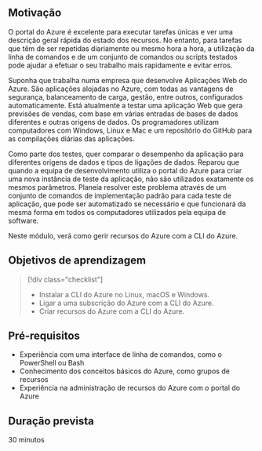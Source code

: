 ## <a name="motivation"></a>Motivação
O portal do Azure é excelente para executar tarefas únicas e ver uma descrição geral rápida do estado dos recursos. No entanto, para tarefas que têm de ser repetidas diariamente ou mesmo hora a hora, a utilização da linha de comandos e de um conjunto de comandos ou scripts testados pode ajudar a efetuar o seu trabalho mais rapidamente e evitar erros. 

Suponha que trabalha numa empresa que desenvolve Aplicações Web do Azure. São aplicações alojadas no Azure, com todas as vantagens de segurança, balanceamento de carga, gestão, entre outros, configurados automaticamente. Está atualmente a testar uma aplicação Web que gera previsões de vendas, com base em várias entradas de bases de dados diferentes e outras origens de dados. Os programadores utilizam computadores com Windows, Linux e Mac e um repositório do GitHub para as compilações diárias das aplicações. 

Como parte dos testes, quer comparar o desempenho da aplicação para diferentes origens de dados e tipos de ligações de dados. Reparou que quando a equipa de desenvolvimento utiliza o portal do Azure para criar uma nova instância de teste da aplicação, não são utilizados exatamente os mesmos parâmetros. Planeia resolver este problema através de um conjunto de comandos de implementação padrão para cada teste de aplicação, que pode ser automatizado se necessário e que funcionará da mesma forma em todos os computadores utilizados pela equipa de software.

Neste módulo, verá como gerir recursos do Azure com a CLI do Azure. 

## <a name="learning-objectives"></a>Objetivos de aprendizagem
> [!div class="checklist"]
> * Instalar a CLI do Azure no Linux, macOS e Windows.
> * Ligar a uma subscrição do Azure com a CLI do Azure.
> * Criar recursos do Azure com a CLI do Azure.

## <a name="prerequisites"></a>Pré-requisitos
- Experiência com uma interface de linha de comandos, como o PowerShell ou Bash
- Conhecimento dos conceitos básicos do Azure, como grupos de recursos
- Experiência na administração de recursos do Azure com o portal do Azure

## <a name="expected-duration"></a>Duração prevista

30 minutos